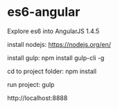 # es6-angular
Explore es6 into AngularJS 1.4.5

install nodejs: https://nodejs.org/en/

install gulp: npm install gulp-cli -g

cd to project folder: npm install

run project: gulp

http://localhost:8888
